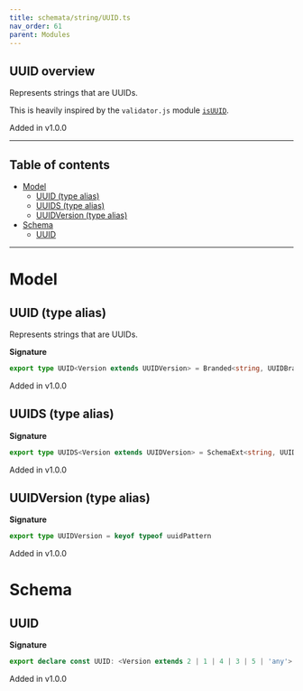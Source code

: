 ```yaml
---
title: schemata/string/UUID.ts
nav_order: 61
parent: Modules
---
```


## UUID overview

Represents strings that are UUIDs.

This is heavily inspired by the `validator.js` module
[`isUUID`](https://github.com/validatorjs/validator.js/blob/master/src/lib/isUUID.js).

Added in v1.0.0

---

<h2 class="text-delta">Table of contents</h2>

- [Model](#model)
  - [UUID (type alias)](#uuid-type-alias)
  - [UUIDS (type alias)](#uuids-type-alias)
  - [UUIDVersion (type alias)](#uuidversion-type-alias)
- [Schema](#schema)
  - [UUID](#uuid)

---

# Model

## UUID (type alias)

Represents strings that are UUIDs.

**Signature**

```ts
export type UUID<Version extends UUIDVersion> = Branded<string, UUIDBrand<Version>>
```

Added in v1.0.0

## UUIDS (type alias)

**Signature**

```ts
export type UUIDS<Version extends UUIDVersion> = SchemaExt<string, UUID<Version>>
```

Added in v1.0.0

## UUIDVersion (type alias)

**Signature**

```ts
export type UUIDVersion = keyof typeof uuidPattern
```

Added in v1.0.0

# Schema

## UUID

**Signature**

```ts
export declare const UUID: <Version extends 2 | 1 | 4 | 3 | 5 | 'any'>(version: Version) => UUIDS<Version>
```

Added in v1.0.0
